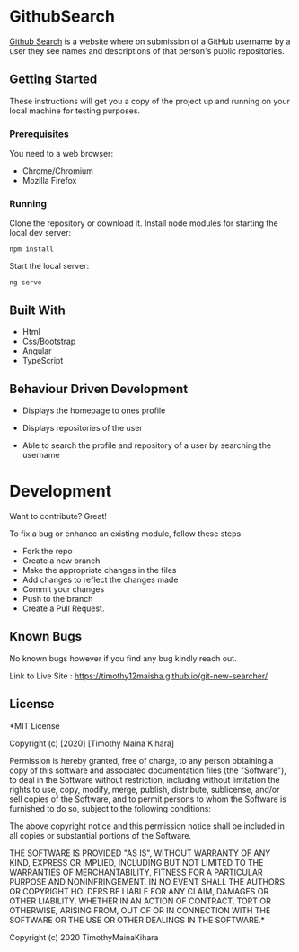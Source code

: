# GithubSearch

[Github Search](https://timothy12maisha.github.io/git-new-searcher/) is a website where on submission of a GitHub username by a user they see names and descriptions of that person's public repositories. 


## Getting Started
These instructions will get you a copy of the project up and running on your local machine for testing purposes.

### Prerequisites
You need to a web browser: 
* Chrome/Chromium
* Mozilla Firefox


### Running 
Clone the repository or download it.
Install node modules for starting the local dev server:
```
npm install
```
Start the local server:
```
ng serve
```

## Built With
* Html
* Css/Bootstrap
* Angular
* TypeScript

## Behaviour Driven Development
* Displays the homepage to ones profile

* Displays repositories of the user

* Able to search the profile and repository of a user by searching the username

# Development
Want to contribute? Great!

To fix a bug or enhance an existing module, follow these steps:

* Fork the repo
* Create a new branch
* Make the appropriate changes in the files
* Add changes to reflect the changes made
* Commit your changes
* Push to the branch
* Create a Pull Request.

## Known Bugs
No known bugs however if you find any bug kindly reach out.

Link to Live Site : https://timothy12maisha.github.io/git-new-searcher/

## License

*MIT License

Copyright (c) [2020] [Timothy Maina Kihara]

Permission is hereby granted, free of charge, to any person obtaining a copy of this software and associated documentation files (the "Software"), to deal in the Software without restriction, including without limitation the rights to use, copy, modify, merge, publish, distribute, sublicense, and/or sell copies of the Software, and to permit persons to whom the Software is furnished to do so, subject to the following conditions:

The above copyright notice and this permission notice shall be included in all copies or substantial portions of the Software.

THE SOFTWARE IS PROVIDED "AS IS", WITHOUT WARRANTY OF ANY KIND, EXPRESS OR IMPLIED, INCLUDING BUT NOT LIMITED TO THE WARRANTIES OF MERCHANTABILITY, FITNESS FOR A PARTICULAR PURPOSE AND NONINFRINGEMENT. IN NO EVENT SHALL THE AUTHORS OR COPYRIGHT HOLDERS BE LIABLE FOR ANY CLAIM, DAMAGES OR OTHER LIABILITY, WHETHER IN AN ACTION OF CONTRACT, TORT OR OTHERWISE, ARISING FROM, OUT OF OR IN CONNECTION WITH THE SOFTWARE OR THE USE OR OTHER DEALINGS IN THE SOFTWARE.*

Copyright (c) 2020 TimothyMainaKihara
